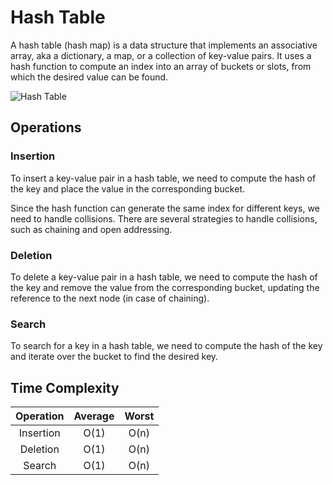# Hash Table

A hash table (hash map) is a data structure that implements an associative array,
aka a dictionary, a map, or a collection of key-value pairs. It uses a hash
function to compute an index into an array of buckets or slots, from which the
desired value can be found.

![Hash Table](https://khalilstemmler.com/img/blog/data-structures/hash-tables/hash-table.png)

## Operations

### Insertion

To insert a key-value pair in a hash table, we need to compute the hash of the
key and place the value in the corresponding bucket.

Since the hash function can generate the same index for different keys, we need
to handle collisions. There are several strategies to handle collisions, such as
chaining and open addressing.

### Deletion

To delete a key-value pair in a hash table, we need to compute the hash of the
key and remove the value from the corresponding bucket, updating the reference
to the next node (in case of chaining).

### Search

To search for a key in a hash table, we need to compute the hash of the key and
iterate over the bucket to find the desired key.

## Time Complexity

|  Operation  |   Average   |    Worst    |
|:-----------:|:-----------:|:-----------:|
| Insertion   | O(1)        | O(n)        |
| Deletion    | O(1)        | O(n)        |
| Search      | O(1)        | O(n)        |
